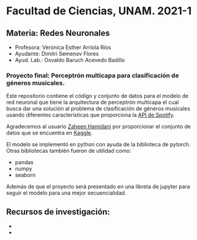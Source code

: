 # Facultad de Ciencias, UNAM. 2021-1
## Materia: Redes Neuronales
* Profesora: Verónica Esther Arriola Ríos
* Ayudante: Dimitri Semenov Flores
* Ayud. Lab.:	Osvaldo Baruch Acevedo Badillo
### Proyecto final: Perceptrón multicapa para clasificación de géneros musicales.

Este repositorio contiene el código y conjunto de datos para el modelo de red neuronal
que tiene la arquitectura de perceptrón multicapa el cual busca dar una solución al
problema de clasificación de géneros musicales usando diferentes características que
proporciona la [API de Spotify](https://developer.spotify.com/documentation/web-api/).

Agradecemos al usuario [Zaheen Hamidani](https://www.kaggle.com/zaheenhamidani) por 
proporcionar el conjunto de datos que se encuentra en [Kaggle](https://www.kaggle.com/zaheenhamidani/ultimate-spotify-tracks-db).

El modelo se implementó en python con ayuda de la biblioteca de pytorch.
Otras bibliotecas también fueron de utilidad como:
* pandas
* numpy
* seaborn

Además de que el proyecto será presentado en una libreta de jupyter para seguir el modelo
para una mejor secuencialidad.

Recursos de investigación:
-
-
-
